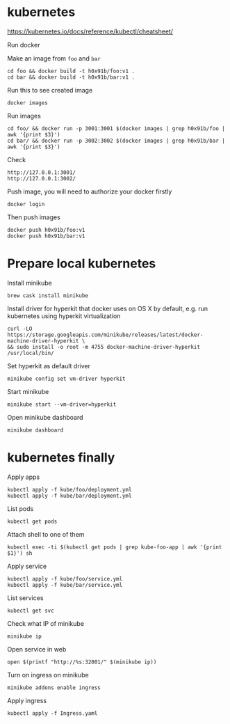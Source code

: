 # kubernetes

https://kubernetes.io/docs/reference/kubectl/cheatsheet/

Run docker

Make an image from `foo` and `bar`

	cd foo && docker build -t h0x91b/foo:v1 .
	cd bar && docker build -t h0x91b/bar:v1 .

Run this to see created image

	docker images

Run images

	cd foo/ && docker run -p 3001:3001 $(docker images | grep h0x91b/foo | awk '{print $3}')
	cd bar/ && docker run -p 3002:3002 $(docker images | grep h0x91b/bar | awk '{print $3}')

Check

	http://127.0.0.1:3001/
	http://127.0.0.1:3002/

Push image, you will need to authorize your docker firstly

	docker login

Then push images

	docker push h0x91b/foo:v1
	docker push h0x91b/bar:v1

Prepare local kubernetes
===

Install minikube

	brew cask install minikube

Install driver for hyperkit that docker uses on OS X by default, e.g. run kubernetes using hyperkit virtualization

	curl -LO https://storage.googleapis.com/minikube/releases/latest/docker-machine-driver-hyperkit \ 
	&& sudo install -o root -m 4755 docker-machine-driver-hyperkit /usr/local/bin/

Set hyperkit as default driver

	minikube config set vm-driver hyperkit

Start minikube

	minikube start --vm-driver=hyperkit

Open minikube dashboard

	minikube dashboard

# kubernetes finally

Apply apps

	kubectl apply -f kube/foo/deployment.yml 
	kubectl apply -f kube/bar/deployment.yml 

List pods

	kubectl get pods 

Attach shell to one of them

	kubectl exec -ti $(kubectl get pods | grep kube-foo-app | awk '{print $1}') sh

Apply service

	kubectl apply -f kube/foo/service.yml 
	kubectl apply -f kube/bar/service.yml 

List services

	kubectl get svc

Check what IP of minikube

	minikube ip

Open service in web

	open $(printf "http://%s:32001/" $(minikube ip))

Turn on ingress on minikube

	minikube addons enable ingress

Apply ingress

	kubectl apply -f Ingress.yaml

